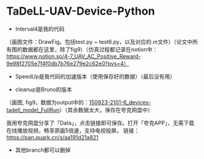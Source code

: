 # TaDeLL-UAV-Device-Python

- Interval4是我的代码

（画图文件：DrawFig。包括test.py ~ test6.py，以及对应的.m文件）（论文中所有图的数据都在这里，除了fig9）（仿真过程都记录在notion中：https://www.notion.so/4-7_UAV_AC_Positive_Reward-9e98f2705e7f4f0db7b76e279e2c62e0?pvs=4）

- SpeedUp是我代码的加速版本（使用保存好的数据）（最后没有用）

- cleanup是Bruno的版本

（画图, fig9，数据为output中的：[150923-2101-6_devices-tadell_model_FullRun](https://github.com/Jae0822/TaDeLL-UAV-Device-Python/tree/cleanup/output/150923-2101-6_devices-tadell_model_FullRun)）（其余数据太大，保存在夸克网盘中）

​	我用夸克网盘分享了「Data」，点击链接即可保存。打开「夸克APP」，无需下载在线播放视频，畅享原画5倍速，支持电视投屏。
链接：https://pan.quark.cn/s/aa191d21a821

- 其他branch都可以删掉

